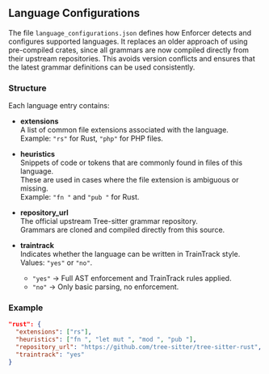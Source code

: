 ## Language Configurations

The file `language_configurations.json` defines how Enforcer detects and configures supported languages.
It replaces an older approach of using pre-compiled crates, since all grammars are now compiled directly
from their upstream repositories. 
This avoids version conflicts and ensures that the latest grammar definitions can be used consistently.

### Structure

Each language entry contains:

- **extensions**  
  A list of common file extensions associated with the language.  
  Example: `"rs"` for Rust, `"php"` for PHP files.

- **heuristics**  
  Snippets of code or tokens that are commonly found in files of this language.  
  These are used in cases where the file extension is ambiguous or missing.  
  Example: `"fn "` and `"pub "` for Rust.

- **repository_url**  
  The official upstream Tree-sitter grammar repository.  
  Grammars are cloned and compiled directly from this source.

- **traintrack**  
  Indicates whether the language can be written in TrainTrack style.  
  Values: `"yes"` or `"no"`.  
  - `"yes"` → Full AST enforcement and TrainTrack rules applied.  
  - `"no"` → Only basic parsing, no enforcement.

### Example

```json
"rust": {
  "extensions": ["rs"],
  "heuristics": ["fn ", "let mut ", "mod ", "pub "],
  "repository_url": "https://github.com/tree-sitter/tree-sitter-rust",
  "traintrack": "yes"
}
